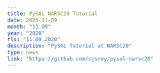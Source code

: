 ```yaml
---
title: PySAL NARSC20 Tutorial
date: 2020-11-09
month: "11.09"
year: "2020"
rls: "11.09.2020"
description: "PySAL Tutorial at NARSC20" 
type: news
link: "https://github.com/sjsrey/pysal-narsc20"
---
```

